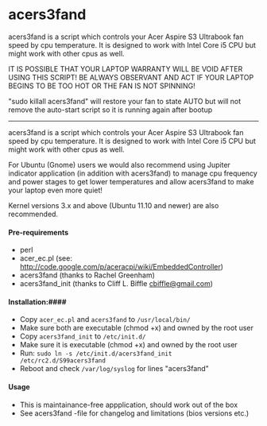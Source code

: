 acers3fand
==========

acers3fand is a script which controls your Acer Aspire S3 Ultrabook fan speed by cpu temperature.
It is designed to work with Intel Core i5 CPU but might work with other cpus as well.

IT IS POSSIBLE THAT YOUR LAPTOP WARRANTY WILL BE VOID AFTER USING THIS SCRIPT!
BE ALWAYS OBSERVANT AND ACT IF YOUR LAPTOP BEGINS TO BE TOO HOT OR THE FAN IS NOT SPINNING!

"sudo killall acers3fand" will restore your fan to state AUTO
but will not remove the auto-start script so it is running again after bootup

----------------------------------------

acers3fand is a script which controls your Acer Aspire S3 Ultrabook
fan speed by cpu temperature. It is designed to work with Intel Core i5 CPU
but might work with other cpus as well.

For Ubuntu (Gnome) users we would also recommend using Jupiter indicator
application (in addition with acers3fand) to manage cpu frequency
and power stages to get lower temperatures and allow acers3fand to
make your laptop even more quiet!

Kernel versions 3.x and above (Ubuntu 11.10 and newer) are also recommended.

#### Pre-requirements ####

- perl
- acer_ec.pl (see: http://code.google.com/p/aceracpi/wiki/EmbeddedController)
- acers3fand (thanks to Rachel Greenham)
- acers3fand_init (thanks to Cliff L. Biffle <cbiffle@gmail.com>)

#### Installation:####

- Copy `acer_ec.pl` and `acers3fand` to `/usr/local/bin/`
- Make sure both are executable (chmod +x) and owned by the root user
- Copy `acers3fand_init` to `/etc/init.d/`
- Make sure it is executable (chmod +x) and owned by the root user
- Run: `sudo ln -s /etc/init.d/acers3fand_init /etc/rc2.d/S99acers3fand`
- Reboot and check `/var/log/syslog` for lines "acers3fand"

#### Usage ####

- This is maintainance-free appplication, should work out of the box
- See acers3fand -file for changelog and limitations (bios versions etc.)
